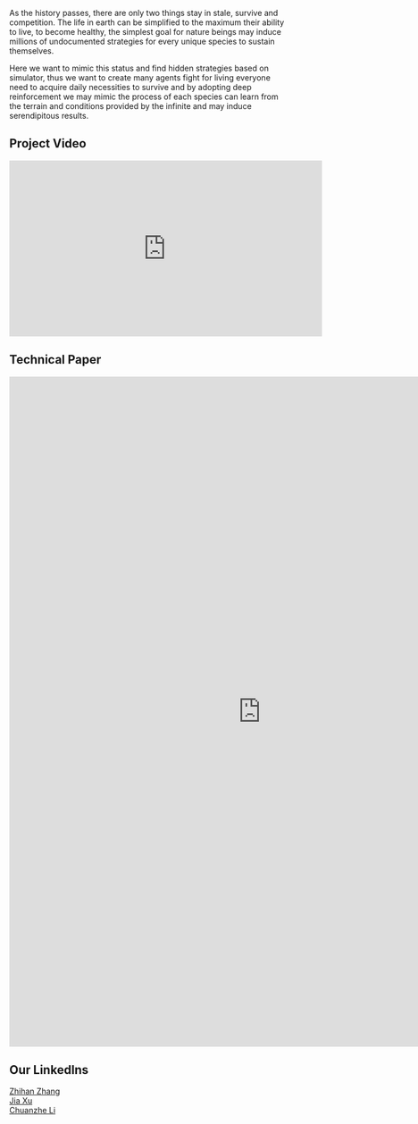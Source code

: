 As the history passes, there are only two things stay in stale, survive and competition. The life in earth can be simplified to the maximum their ability to live, to become healthy, the simplest goal for nature beings may induce millions of undocumented strategies for every unique species to sustain themselves. 

Here we want to mimic this status and find hidden strategies based on simulator, thus we want to create many agents fight for living everyone need to acquire daily necessities to survive and by adopting deep reinforcement we may mimic the process of each species can learn from the terrain and conditions provided by the infinite and may induce serendipitous results.

## Project Video

<iframe src="https://www.youtube.com/embed/5qFh01Kd6vg"
   width="560" height="315" frameborder="0" allowfullscreen></iframe>

## Technical Paper

<embed src="https://zlxteam2020.github.io/Life-Simulator/EDD-Life%20Simulator.pdf" width = "900" height = "1200"/>

## Our LinkedIns

<a href="https://www.linkedin.com/in/zhihan-zhang-840176169/">Zhihan Zhang</a><br>
<a href="https://www.linkedin.com/in/jia-xu0602/">Jia Xu</a><br>
<a href="https://www.linkedin.com/in/chuanzhe-ashley-li-249a1416a/">Chuanzhe Li</a><br>

